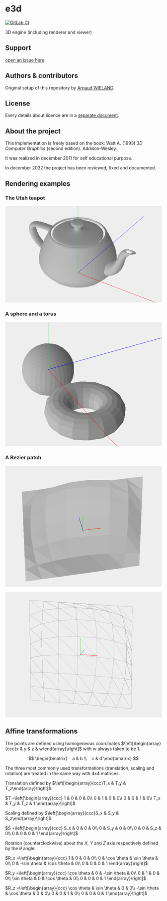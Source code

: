 # e3d

[![GitLab CI](https://gitlab.com/arno750/e3d/badges/main/pipeline.svg)](https://gitlab.com/arno750/e3d/-/commits/main)

3D engine (including renderer and viewer)

## Support

[open an issue here](https://gitlab.com/arno750/e3d/-/issues).

## Authors & contributors

Original setup of this repository by [Arnaud WIELAND](https://gitlab.com/arno750).

## License

Every details about licence are in a [separate document](LICENSE).

## About the project

This implementation is freely based on the book: Watt A. (1993) _3D Computer Graphics_ (second edition). Addison-Wesley.

It was realized in december 2011 for self educational purpose.

In december 2022 the project has been reviewed, fixed and documented.

## Rendering examples

### The Utah teapot

![The Utah teapot](images/UtahTeapot.png)

### A sphere and a torus

![Sphere ane torus](images/SphereAndTorus.png)

### A Bezier patch

![Bezier patch](images/BezierPatch.png)

![Bezier patch](images/BezierPatchMesh.png)

## Affine transformations

The points are defined using homogeneous coordinates $\left[\begin{array}{ccc}x & y & z & w\end{array}\right]$ with $w$ always taken to be 1.

$$
\begin{bmatrix}
   a & b \\
   c & d
\end{bmatrix}
$$

The three most commonly used transformations (translation, scaling and rotation) are treated in the same way with 4x4 matrices.

Translation defined by $\left[\begin{array}{ccc}T_x & T_y & T_z\end{array}\right]$:

$T =\left[\begin{array}{ccc}
1 & 0 & 0 & 0\\
0 & 1 & 0 & 0\\
0 & 0 & 1 & 0\\
T_x & T_y & T_z & 1
\end{array}\right]$

Scaling defined by $\left[\begin{array}{ccc}S_x & S_y & S_z\end{array}\right]$:

$S =\left[\begin{array}{ccc}
S_x & 0 & 0 & 0\\
0 & S_y & 0 & 0\\
0 & 0 & S_z & 0\\
0 & 0 & 0 & 1
\end{array}\right]$

Rotation (counterclockwise) about the _X_, _Y_ and _Z_ axis respectively defined by the $\theta$ angle:

$R_x =\left[\begin{array}{ccc}
1 & 0 & 0 & 0\\
0 & \cos \theta & \sin \theta & 0\\
0 & -\sin \theta & \cos \theta & 0\\
0 & 0 & 0 & 1
\end{array}\right]$

$R_y =\left[\begin{array}{ccc}
\cos \theta & 0 & -\sin \theta & 0\\
0 & 1 & 0 & 0\\
\sin \theta & 0 & \cos \theta & 0\\
0 & 0 & 0 & 1
\end{array}\right]$

$R_z =\left[\begin{array}{ccc}
\cos \theta & \sin \theta & 0 & 0\\
-\sin \theta & \cos \theta & 0 & 0\\
0 & 0 & 1 & 0\\
0 & 0 & 0 & 1
\end{array}\right]$
